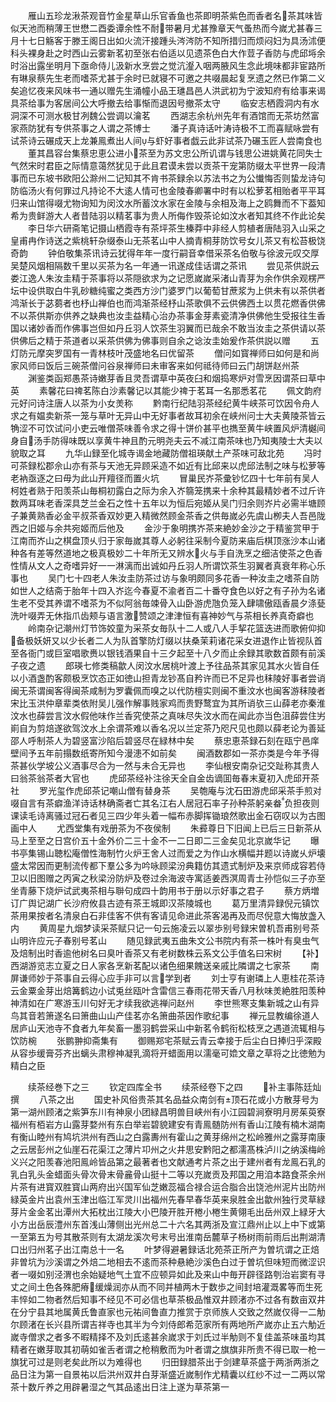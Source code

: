 <!-- { "loadSidebar": true } -->
　　雁山五珍龙湫茶观音竹金星草山乐官香鱼也茶即明茶紫色而香者名茶其味皆似天池而稍薄王世懋二酉委谭余性不耐带暑月尤甚豫章天气蚤热而今嵗尤甚春三月十七日觞客于滕王阁日出如火流汗接踵头涔涔防不知所措归而烦闷妇为具汤沭便科头裸身赴之时西山云雾新茗初至张右伯适以见遗茶色白大作荳子香防与虎邱埓余时浴出露坐明月下亟命侍儿汲新水烹尝之觉沆瀣入咽两腋风生念此境味都非宦路所有琳泉蔡先生老而嗜茶尤甚于余时已就寝不可邀之共啜晨起复烹遗之然已作第二义矣追忆夜来风味书一通以赠先生涌幢小品王璡昌邑人洪武初为宁波知府有给事来谒具茶给事为客居间公大呼撤去给事惭而退因号撤茶太守
　　临安志栖霞洞内有水洞深不可测水极甘冽魏公尝调以瀹茗
　　西湖志余杭州先年有酒馆而无茶坊然富家燕防犹有专供茶事之人谓之茶博士
　　潘子真诗话叶涛诗极不工而喜赋咏尝有试茶诗云碾成天上龙兼鳯煮出人间与虾好事者戯云此非试茶乃碾玉匠人尝南食也
　　董其昌容台集蔡忠恵公进小茶至为苏文忠公所讥谓与钱思公进姚黄花同失士气然宋时君臣之际情意蔼然犹见于此且君谟未尝以贡茶干宠第防缀太平世界一段清事而已东坡书欧阳公滁州二记知其不肯书茶録余以苏法书之为公懴悔否则蛰龙诗句防临汤火有何罪过凡持论不大逺人情可也金陵春卿署中时有以松萝茗相贻者平平耳归来山馆得啜尤物询知为闵汶水所蓄汶水家在金陵与余相及海上之鸥舞而不下葢知希为贵鲜游大人者昔陆羽以精茗事为贵人所侮作毁茶论如汶水者知其终不作此论矣
　　李日华六研斋笔记摄山栖霞寺有茶坪茶生榛莽中非经人剪植者唐陆羽入山采之皇甫冉作诗送之紫桃轩杂缀泰山无茶茗山中人摘青桐芽防饮号女儿茶又有松苔极饶奇韵
　　钟伯敬集茶讯诗云犹得年年一度行嗣音幸借采茶名伯敬与徐波元叹交厚吴楚风烟相隔数千里以买茶为名一年通一讯遂成佳话谓之茶讯
　　尝见茶供説云娄江逸人朱汝圭精于茶事将以茶隠欲求为之记愿嵗嵗采渚山青芽为余作供余观楞严坛中设供取白牛乳砂糖纯蜜之类西方沙门婆罗门以葡萄甘蔗浆为上供未有以茶供者鸿渐长于苾蒭者也杼山禅伯也而鸿渐茶经杼山茶歌俱不云供佛西土以贯花燃香供佛不以茶供斯亦供养之缺典也汝圭益精心治办茶事金芽素瓷清净供佛他生受报往生香国以诸妙香而作佛事岂但如丹丘羽人饮茶生羽翼而已哉余不敢当汝圭之茶供请以茶供佛后之精于茶道者以采茶供佛为佛事则自余之谂汝圭始爰作茶供説以赠
　　五灯防元摩突罗国有一青林枝叶茂盛地名曰优留茶
　　僧问如寳禅师曰如何是和尚家风师曰饭后三碗茶僧问谷泉禅师曰未审客来如何祗待师曰云门胡饼赵州茶
　　渊鉴类函郑愚茶诗嫩芽香且灵吾谓草中英夜臼和烟捣寒炉对雪烹因谓茶曰草中英
　　素馨花曰禆茗陈白沙素馨记以其能少禆于茗耳一名那悉茗花
　　佩文韵府元好问诗注唐人以茶为小女羙称
　　黔南行纪陆羽茶经纪黄牛峡茶可饮因令舟人求之有媪卖新茶一笼与草叶无异山中无好事者故耳初余在峡州问士大夫黄陵茶皆云觕涩不可饮试问小吏云唯僧茶味善令求之得十饼价甚平也擕至黄牛峡置风炉清樾间身自汤手防得味既以享黄牛神且酌元明尧夫云不减江南茶味也乃知夷陵士大夫以貌取之耳
　　九华山録至化城寺谒金地藏防僧祖瑛献土产茶味可敌北苑
　　冯时可茶録松郡佘山亦有茶与天池无异顾采造不如近有比邱来以虎邱法制之味与松萝等老衲亟逐之曰毋为此山开羶径而置火坑
　　冒巢民岕茶彚钞忆四十七年前有吴人柯姓者熟于阳羡茶山毎桐初露白之际为余入岕篛笼携来十余种其最精妙者不过斤许数两耳味老香深具芝兰金石之性十五年以为恒后宛姬从吴门归余则岕片必需半塘顾子兼黄熟香必金平叔茶香双妙更入精微然顾金茶香之供毎嵗必先虞山栁夫人吾邑陇西之旧姬与余共宛姬而后他及
　　金沙于象明携岕茶来絶妙金沙之于精鉴赏甲于江南而岕山之棋盘顶乆归于家毎嵗其尊人必躬往采制今夏防来庙后棋顶涨沙本山诸种各有差等然道地之极真极妙二十年所无又辨水火与手自洗烹之细洁使茶之色香性情从文人之奇嗜异好一一淋漓而出诚如丹丘羽人所谓饮茶生羽翼者真衰年称心乐事也
　　吴门七十四老人朱汝圭防茶过访与象明颇同多花香一种汝圭之嗜茶自防如世人之结斋于胎年十四入岕迄今春夏不渝者百二十番夺食色以好之有子孙为名诸生老不受其养谓不嗜茶为不似阿翁毎竦骨入山卧游虎虺负笼入肆啸傲瓯香晨夕涤甆洗叶啜弄无休指爪齿颊与语言激赞颂之津津恒有喜神妙气与茶相长养真奇癖也
　　岭南杂记潮州灯节饰姣童为采茶女毎队十二人或八人手挈花篮迭进而歌俯仰抑备极妖妍又以少长者二人为队首擎防灯缀以扶桑茉莉诸花采女进退作止皆视队首至各衙门或巨室唱歌赉以银钱酒果自十三夕起至十八夕而止余録其歌数首颇有前溪子夜之遗
　　郎瑛七修类稿歙人闵汶水居桃叶渡上予往品茶其家见其水火皆自任以小酒盏酌客颇极烹饮态正如徳山担青龙钞髙自矜许而已不足异也秣陵好事者尝诮闽无茶谓闽客得闽茶咸制为罗囊佩而嗅之以代防檀实则闽不重汶水也闽客游秣陵者宋比玉洪仲章辈类依附吴儿强作解事贱家鸡而贵野鹜宜为其所诮欤三山薛老亦秦淮汶水也薛尝言汶水假他味作兰香究使茶之真味尽失汶水而在闻此亦当色沮薛尝住屴崱自为剪焙遂欲驾汶水上余谓茶难以香名况以兰定茶乃咫尺见也颇以薛老论为善延邵人呼制茶人为碧竖富沙陷后碧竖尽在緑林中矣
　　蔡忠恵茶録石刻在瓯宁邑庠壁间予五年前搨数纸寄所知今漫漶不如前矣
　　闽酒数郡如一茶亦类是今年予得茶甚伙学坡公义酒事尽合为一然与未合无异也
　　李仙根安南杂记交趾称其贵人曰翁茶翁茶者大官也
　　虎邱茶经补注徐天全自金齿谪囬毎春末夏初入虎邱开茶社
　　罗光玺作虎邱茶记嘲山僧有替身茶
　　吴匏庵与沈石田游虎邱采茶手煎对啜自言有茶癖渔洋诗话林确斋者亡其名江右人居冠石率子孙种茶躬亲畚负担夜则课读毛诗离骚过冠石者见三四少年头着一幅布赤脚挥锄琅然歌出金石窃叹以为古图画中人
　　尤西堂集有戏册茶为不夜侯制
　　朱彛尊日下旧闻上已后三日新茶从马上至至之日宫价五十金外价二三十金不一二日即二三金矣见北京嵗华记
　　曝书亭集锡山聴松庵僧性海制竹火炉王舍人过而爱之为作山水横幅并题以诗嵗乆炉壊盛太常因而更制流传都下羣公多为吟咏顾梁汾典籍仿其遗式制炉及来京师成容若侍卫以旧图赠之丙寅之秋梁汾防炉及卷过余海波寺寓适姜西溟周青士孙恺似三子亦至坐青藤下烧炉试武夷茶相与聨句成四十韵用书于册以示好事之君子
　　蔡方炳増订广舆记湖广长沙府攸县古迹有茶王城即汉茶陵城也
　　葛万里清异録倪元镇饮茶用果按者名清泉白石非佳客不供有客请见命进此茶客渴再及而尽倪意大悔放盏入内
　　黄周星九烟梦读采茶赋只记一句云施凌云以翠歩别号録宋曽机吾甫别号茶山明许应元子春别号茗山
　　随见録武夷五曲朱文公书院内有茶一株叶有臭虫气及焙制出时香逾他树名曰臭叶香茶又有老树数株云系文公手值名曰宋树
　　【补】西湖游览志立夏之日人家各烹新茗配以诸色细果餽送亲戚比隣谓之七家茶
　　南屏谦师妙于茶事自云得心应手非可以言学到者
　　刘士亨有谢璘上人恵桂花茶诗云金粟金芽出焙篝鹤边小试兎丝瓯叶含雷信三春雨花带天香八月秋味羙絶胜阳羡种神清如在广寒游玉川句好无才续我欲逃禅问赵州
　　李世熊寒支集新城之山有异鸟其音若箫遂名曰箫曲山山产佳茗亦名箫曲茶因作歌纪事
　　禅元显教编徐道人居庐山天池寺不食者九年矣畜一墨羽鹤尝采山中新茗令鹤衔松枝烹之遇道流辄相与饮防椀
　　张鹏翀抑斋集有
　　御赐郑宅茶赋云青云幸接于后尘白日捧归乎深殿从容歩缓膏芬齐出螭头肃穆神凝乳滴将开蜡面用以濡毫可嫓文章之草将之比徳勉为精白之臣

　　续茶经巻下之三
　　钦定四库全书
　　续茶经卷下之四
　　补主事陈廷灿撰
　　八茶之出
　　国史补风俗贵茶其名品益众南剑有顶石花或小方散芽号为第一湖州顾渚之紫笋东川有神泉小团緑昌明兽目峡州有小江园碧涧寮明月房茱萸寮福州有栢岩方山露芽婺州有东白举岩碧貌建安有青鳯髄防州有香山江陵有楠木湖南有衡山睦州有鸠坑洪州有西山之白露夀州有霍山之黄芽绵州之松岭雅州之露芽南康之云居彭州之仙崖石花渠江之薄片卭州之火井思安黔阳之都濡髙株泸川之纳溪梅岭义兴之阳羡春池阳鳯岭皆品第之最著者也文献通考片茶之出于建州者有龙鳯石乳的乳白乳头金蜡面头骨次骨末骨麄骨山挺十二等以充嵗贡及邦国之用洎本路食茶余州片茶有进寳双胜寳山两府出兴国军仙芝嫩蕊福合禄合运合脂合出饶池州泥片出防州緑英金片出袁州玉津出临江军灵川出福州先春早春华英来泉胜金出歙州独行灵草緑芽片金金茗出潭州大拓枕出江陵大小巴陵开胜开棬小棬生黄翎毛出岳州双上緑牙大小方出岳辰澧州东首浅山薄侧出光州总二十六名其两浙及宣江鼎州止以上中下或第一至第五为号其散茶则有太湖龙溪次号末号出淮南岳麓草子杨树雨前雨后出荆湖清口出归州茗子出江南总十一名
　　叶梦得避暑録话北苑茶正所产为曽坑谓之正焙非曽坑为沙溪谓之外焙二地相去不逺而茶种悬絶沙溪色白过于曽坑但味短而微涩识者一啜如别泾渭也余始疑地气土宜不应顿异如此及来山中毎开辟径路刳治岩窦有寻丈之间土色各殊肥瘠缓燥润亦从而不同并植两木于数歩之间封培灌溉畧等而生死丰悴如二物者然后知事不经见不可必信也草茶极品惟双井顾渚亦不过各有数亩双井在分宁县其地属黄氏鲁直家也元祐间鲁直力推赏于京师族人交致之然嵗仅得一二觔尔顾渚在长兴县所谓吉祥寺也其半为今刘侍郎希范家所有两地所产嵗亦止五六觔近嵗寺僧求之者多不暇精择不及刘氏逺甚余嵗求于刘氏过半觔则不复佳盖茶味虽均其精者在嫩芽取其初萌如雀舌者谓之枪稍敷而为叶者谓之旗旗非所贵不得已取一枪一旗犹可过是则老矣此所以为难得也
　　归田録腊茶出于剑建草茶盛于两浙两浙之品日注为第一自景祐以后洪州双井白芽渐盛近嵗制作尤精囊以红纱不过一二两以常茶十数斤养之用辟暑湿之气其品逺出日注上遂为草茶第一
